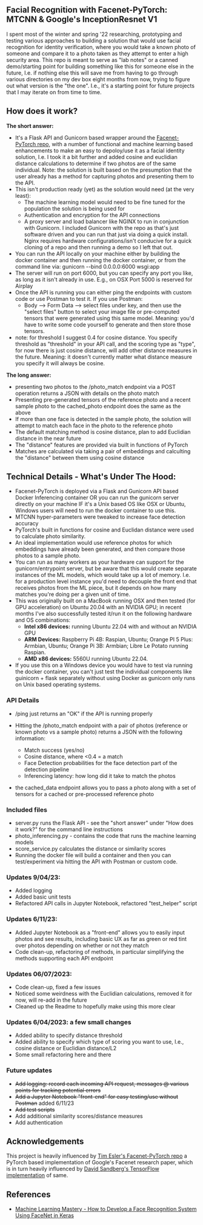 ## Facial Recognition with Facenet-PyTorch: MTCNN & Google's InceptionResnet V1
I spent most of the winter and spring '22 researching, prototyping and testing various approaches to building a solution that would use facial recognition for identity verification, where you would take a known photo of someone and compare it to a photo taken as they attempt to enter a high security area. This repo is meant to serve as "lab notes" or a canned demo/starting point for building something like this for someone else in the future, I.e. if nothing else this will save me from having to go through various directories on my dev box eight months from now, trying to figure out what version is the "the one". I.e., it's a starting point for future projects that I may iterate on from time to time.  

## How does it work? 
**The short answer:** 
* It's a Flask API and Gunicorn based wrapper around the [Facenet-PyTorch repo](https://github.com/timesler/facenet-pytorch), with a number of functional and machine learning based enhancements to make an easy to depoloy/use it as a facial identity solution, I.e. I took it a bit further and added cosine and euclidian distance calculations to determine if two photos are of the same individual. Note: the solution is built based on the presumption that the user already has a method for capturing photos and presenting them to the API. 
* This isn't production ready (yet) as the solution would need (at the very least):
    * The machine learning model would need to be fine tuned for the population the solution is being used for
    * Authentication and encryption for the API connections
    * A proxy server and load balancer like NGINX to run in conjunction with Gunicorn. I included Gunicorn with the repo as that's just software driven and you can run that just via doing a quick install. Nginx requires hardware configurations/isn't conducive for a quick cloning of a repo and then running a demo so I left that out. 
* You can run the API locally on your  machine either by building the docker container and then running the docker container, or from the command line via: gunicorn  --bind 0.0.0.0:6000  wsgi:app
* The server will run on port 6000, but you can specify any port you like, as long as it isn't already in use. E.g., on OSX Port 5000 is reserved for Airplay  
* Once the API is running you can either ping the endpoints with custom code or use Postman to test it. If you use Postman:
    * Body --> Form Data --> select files under key, and then use the "select files" button to select your image file or pre-computed tensors that were generated using this same model. Meaning: you'd have to write some code yourself to generate and then store those tensors. 
* note: for threshold I suggest 0.4 for cosine distance. You specify threshold as "threshold" in your API call, and the scoring type as "type", for now there is just cosine distance, will add other distance measures in the future. Meaning: it doesn't currently matter what distance measure you specify it will always be cosine. 

**The long answer:**
* presenting two photos to the /photo_match endpoint via a POST operation returns a JSON with details on the photo match 
* Presenting pre-generated tensors of the reference photo and a recent sample photo to the cached_photo endpoint does the same as the above 
* If more than one face is detected in the sample photo, the solution will attempt to match each face in the photo to the reference photo 
* The default matching method is cosine distance, plan to add Euclidian distance in the near future 
* The "distance" features are provided via built in functions of PyTorch 
* Matches are calculated via taking a pair of embeddings and calculting the "distance" between them using cosine distance 

## Technical Details - What's Under The Hood: 
* Facenet-PyTorch is deployed via a Flask and Gunicorn API based Docker Inferencing container OR you can run the gunicorn server directly on your machine IF it's a Unix based OS like OSX or Ubuntu, Windows users will need to run the docker container to use this. 
* MTCNN hyper-parameters were tweaked to increase face detection accuracy 
* PyTorch's built in functions for cosine and Euclidan distance were used to calculate photo similarity. 
* An ideal implementation would use reference photos for which embeddings have already been generated, and then compare those photos to a sample photo. 
* You can run as many workers as your hardware can support for the gunicorn/entrypoint server, but be aware that this would create separate instances of the ML models, which would take up a lot of memory. I.e. for a production level instance you'd need to decouple the front end that receives photos from the ML piece, but it depends on how many matches you're doing per a given unit of time. 
* This was originally built on a MacBook running OSX and then tested (for GPU acceleration) on Ubuntu 20.04 with an NVIDIA GPU; in recent months I've also successfully tested it/run it on the following hardware and OS combinations:
    * **Intel x86 devices:** running Ubuntu 22.04 with and without an NVIDIA GPU
    * **ARM Devices:** Raspberry Pi 4B: Raspian, Ubuntu; Orange PI 5 Plus: Armbian, Ubuntu; Orange Pi 3B: Armbian; Libre Le Potato running Raspian. 
    * **AMD x86 devices:** 5560U running Ubuntu 22.04.
* If you use this on a Windows device you would have to test via running the docker container, you can't just test the individual components like guinicorn + flask separately without using Docker as gunicorn only runs on Unix based operating systems. 

### API Details 
   * /ping just returns an "OK" if the API is running properly 
   * Hitting the /photo_match endpoint with a pair of photos (reference or known photo vs a sample photo) returns a JSON with the following information:
        * Match success (yes/no)
        * Cosine distance, where <0.4 = a match
        * Face Detection probabilities for the face detection part of the detection pipeline
        * Inferencing latency: how long did it take to match the photos 
    
   * the cached_data endpoint allows you to pass a photo along with a set of tensors for a cached or pre-processed reference photo 

### Included files 
* server.py runs the Flask API - see the "short answer" under "How does it work?" for the command line instructions 
* photo_inferencing.py - contains the code that runs the machine learning models 
* score_service.py calculates the distance or similarity scores 
* Running the docker file will build a container and then you can test/experiment via hitting the API with Postman or custom code. 

### Updates 9/04/23:
* Added logging 
* Added basic unit tests
* Refactored API calls in Jupyter Notebook, refactored "test_helper" script 

### Updates 6/11/23: 
* Added Jupyter Notebook as a "front-end" allows you to easily input photos and see results, including 
basic UX as far as green or red tint over photos depending on whether or not they match 
* Code clean-up, refactoring of methods, in particular simplifying the methods supporting each API endpoint 

### Updates 06/07/2023: 
* Code clean-up, fixed a few issues 
* Noticed some weirdness with the Euclidian calculations, removed it for now, will re-add in the future 
* Cleaned up the Readme to hopefully make using this more clear 

### Updates 6/04/2023: a few small changes 
* Added ability to specify distance threshold 
* Added ability to specify which type of scoring you want to use, I.e., cosine distance or Euclidian distance/L2 
* Some small refactoring here and there 

### Future updates 
* ~~Add logging: record each incoming API request, messages @ various points for tracking potential errors~~ 
* ~~Add a Jupyter Notebook "front-end" for easy testing/use without Postman~~ added 6/11/23
* ~~Add test scripts~~ 
* Add additional similarity scores/distance measures
* Add authentication  
    
## Acknowledgements 
This project is heavily influenced by [Tim Esler's Facenet-PyTorch repo](https://github.com/timesler/facenet-pytorch) a PyTorch based implementation of Google's Facenet research paper, which is in turn heavily influenced by [David Sandberg's TensorFlow implementation](https://github.com/davidsandberg/facenet) of same. 

## References 
* [Machine Learning Mastery - How to Develop a Face Recognition System Using FaceNet in Keras](https://machinelearningmastery.com/how-to-develop-a-face-recognition-system-using-facenet-in-keras-and-an-svm-classifier/) 